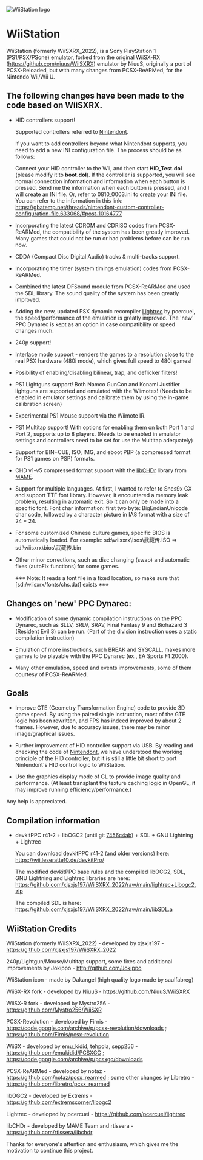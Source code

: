 ![WiiStation logo](https://github.com/xjsxjs197/WiiSXRX_2022/raw/main/logo.png)

# WiiStation

WiiStation (formerly WiiSXRX_2022), is a Sony PlayStation 1 (PS1/PSX/PSone) emulator, forked from the original WiiSX-RX (https://github.com/niuus/WiiSXRX) emulator by NiuuS, originally a port of PCSX-Reloaded, but with many changes from PCSX-ReARMed, for the Nintendo Wii/Wii U.

## The following changes have been made to the code based on WiiSXRX.

* HID controllers support!

  Supported controllers referred to [Nintendont](https://github.com/FIX94/Nintendont).

  If you want to add controllers beyond what Nintendont supports, you need to add a new INI configuration file. The process should be as follows:
  
  Connect your HID controller to the Wii, and then start **HID_Test.dol** (please modify it to **boot.dol**). If the controller is supported, you will see normal connection information and information when each button is pressed.
  Send me the information when each button is pressed, and I will create an INI file. Or, refer to 0810_0003.ini to create your INI file.
  You can refer to the information in this link:
  https://gbatemp.net/threads/nintendont-custom-controller-configuration-file.633068/#post-10164777

* Incorporating the latest CDROM and CDRISO codes from PCSX-ReARMed, the compatibility of the system has been greatly improved.
  Many games that could not be run or had problems before can be run now.

* CDDA (Compact Disc Digital Audio) tracks & multi-tracks support.

* Incorporating the timer (system timings emulation) codes from PCSX-ReARMed.

* Combined the latest DFSound module from PCSX-ReARMed and used the SDL library.
  The sound quality of the system has been greatly improved.

* Adding the new, updated PSX dynamic recompiler [Lightrec](https://github.com/pcercuei/lightrec) by pcercuei, the speed/performance of the emulation is greatly improved. The 'new' PPC Dynarec is kept as an option in case compatibility or speed changes much.

* 240p support!

* Interlace mode support - renders the games to a resolution close to the real PSX hardware (480i mode), which gives full speed to 480i games!

* Posibility of enabling/disabling bilinear, trap, and deflicker filters!

* PS1 Lightguns support! Both Namco GunCon and Konami Justifier lightguns are supported and emulated with the Wiimotes! (Needs to be enabled in emulator settings and calibrate them by using the in-game calibration screen)

* Experimental PS1 Mouse support via the Wiimote IR.

* PS1 Multitap support! With options for enabling them on both Port 1 and Port 2, supports up to 8 players. (Needs to be enabled in emulator settings and controllers need to be set for use the Multitap adequately)

* Support for BIN+CUE, ISO, IMG, and eboot PBP (a compressed format for PS1 games on PSP) formats.

* CHD v1-v5 compressed format support with the [libCHDr](https://github.com/rtissera/libchdr) library from [MAME](https://github.com/mamedev/mame).

* Support for multiple languages.
  At first, I wanted to refer to Snes9x GX and support TTF font library.
  However, it encountered a memory leak problem, resulting in automatic exit.
  So it can only be made into a specific font.
  Font char information: first two byte: BigEndianUnicode char code, followed by a character picture in IA8 format with a size of 24 * 24.

* For some customized Chinese culture games, specific BIOS is automatically loaded.
  For example:  sd:\wiisxrx\isos\武藏传.ISO => sd:\wiisxrx\bios\武藏传.bin

* Other minor corrections, such as disc changing (swap) and automatic fixes (autoFix functions) for some games.

  ※※※ Note: It reads a font file in a fixed location, so make sure that [sd:/wiisxrx/fonts/chs.dat] exists ※※※

## Changes on 'new' PPC Dynarec:

* Modification of some dynamic compilation instructions on the PPC Dynarec, such as SLLV, SRLV, SRAV, Final Fantasy 9 and Biohazard 3 (Resident Evil 3) can be run.
(Part of the division instruction uses a static compilation instruction)

* Emulation of more instructions, such BREAK and SYSCALL, makes more games to be playable with the PPC Dynarec (ex., EA Sports F1 2000).

* Many other emulation, speed and events improvements, some of them courtesy of PCSX-ReARMed.

## Goals

* Improve GTE (Geometry Transformation Engine) code to provide 3D game speed.
  By using the paired single instruction, most of the GTE logic has been rewritten, and FPS has indeed improved by about 2 frames.
  However, due to accuracy issues, there may be minor image/graphical issues.

* Further improvement of HID controller support via USB.
  By reading and checking the code of [Nintendont](https://github.com/FIX94/Nintendont), we have understood the working principle of the HID controller,
  but it is still a little bit short to port Nintendont's HID control logic to WiiStation.

* Use the graphics display mode of GL to provide image quality and performance.
  (At least transplant the texture caching logic in OpenGL, it may improve running efficiency/performance.)

Any help is appreciated.

## Compilation information

* devkitPPC r41-2 + libOGC2 (until git [7456c4ab](https://github.com/extremscorner/libogc2/commit/7456c4abf3e8e8ccd7eac7bb7cbe808128befa55)) + SDL + GNU Lightning + Lightrec

  You can download devkitPPC r41-2 (and older versions) here: https://wii.leseratte10.de/devkitPro/

  The modified devkitPPC base rules and the compiled libOCG2, SDL, GNU Lightning and Lightrec libraries are here: https://github.com/xjsxjs197/WiiSXRX_2022/raw/main/lightrec+Libogc2.zip

  The compiled SDL is here: https://github.com/xjsxjs197/WiiSXRX_2022/raw/main/libSDL.a

## WiiStation Credits

WiiStation (formerly WiiSXRX_2022) - developed by xjsxjs197 - https://github.com/xjsxjs197/WiiSXRX_2022

240p/Lightgun/Mouse/Multitap support, some fixes and additional improvements by Jokippo - http://github.com/Jokippo

WiiStation icon - made by Dakangel (high quality logo made by saulfabreg)

WiiSX-RX fork - developed by NiuuS - https://github.com/NiuuS/WiiSXRX

WiiSX-R fork - developed by Mystro256 - https://github.com/Mystro256/WiiSXR

PCSX-Revolution - developed by Firnis - https://code.google.com/archive/p/pcsx-revolution/downloads ; https://github.com/Firnis/pcsx-revolution

WiiSX - developed by emu_kidid, tehpola, sepp256 - https://github.com/emukidid/PCSXGC ; https://code.google.com/archive/p/pcsxgc/downloads

PCSX-ReARMed - developed by notaz - https://github.com/notaz/pcsx_rearmed ; some other changes by Libretro - https://github.com/libretro/pcsx_rearmed

libOGC2 - developed by Extrems - https://github.com/extremscorner/libogc2

Lightrec - developed by pcercuei - https://github.com/pcercuei/lightrec

libCHDr - developed by MAME Team and rtissera - https://github.com/rtissera/libchdr

Thanks for everyone's attention and enthusiasm, which gives me the motivation to continue this project.
